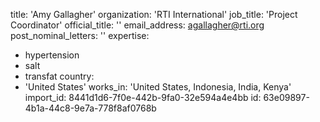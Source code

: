 title: 'Amy Gallagher'
organization: 'RTI International'
job_title: 'Project Coordinator'
official_title: ''
email_address: agallagher@rti.org
post_nominal_letters: ''
expertise:
  - hypertension
  - salt
  - transfat
country:
  - 'United States'
works_in: 'United States, Indonesia, India, Kenya'
import_id: 8441d1d6-7f0e-442b-9fa0-32e594a4e4bb
id: 63e09897-4b1a-44c8-9e7a-778f8af0768b

